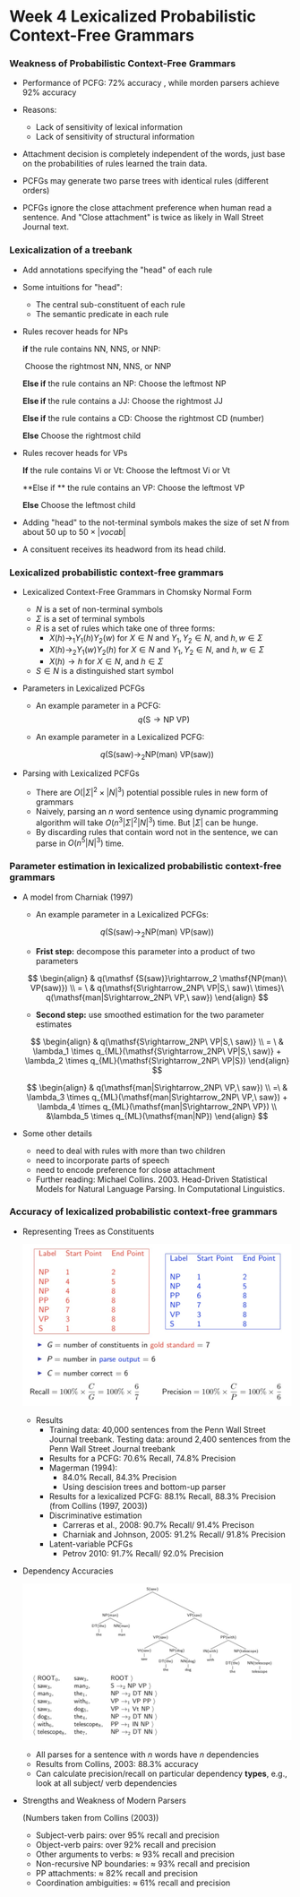 # Week 4 Lexicalized Probabilistic Context-Free Grammars

### Weakness of Probabilistic Context-Free Grammars

- Performance of PCFG: 72% accuracy , while morden parsers achieve 92% accuracy
- Reasons:
  - Lack of sensitivity of lexical information
  - Lack of sensitivity of structural information 

- Attachment decision is completely independent of the words, just base on the probabilities of rules learned the train data.
- PCFGs may generate two parse trees with identical rules (different orders)
- PCFGs ignore the close attachment preference when human read a sentence. And "Close attachment" is twice as likely in Wall Street Journal text.

### Lexicalization of a treebank

- Add annotations specifying the "head" of each rule

- Some intuitions for "head":

  - The central sub-constituent of each rule
  - The semantic predicate in each rule

- Rules recover heads for NPs

  **if** the rule contains NN, NNS, or NNP:

  ​	Choose the rightmost NN, NNS, or NNP

  **Else if** the rule contains an NP: Choose the leftmost NP

  **Else if** the rule contains a JJ: Choose the rightmost JJ

  **Else if** the rule contains a CD: Choose the rightmost CD (number)

  **Else** Choose the rightmost child

- Rules recover heads for VPs

  **If** the rule contains Vi or Vt: Choose the leftmost Vi or Vt

  **Else if ** the rule contains an VP: Choose the leftmost VP

  **Else** Choose the leftmost child

- Adding "head" to the not-terminal symbols makes the size of set $N$ from about 50 up to $50\times |vocab|$ 

- A consituent receives its headword from its head child.

### Lexicalized probabilistic context-free grammars

- Lexicalized Context-Free Grammars in Chomsky Normal Form
  - $N$ is a set of non-terminal symbols
  - $\Sigma$ is a set of terminal symbols
  - $R$ is a set of rules which take one of three forms:
    - $X(h)\rightarrow_1 Y_1(h)Y_2(w)$ for $X \in N$ and $Y_1,Y_2 \in N$, and $h,w\in \Sigma$
    - $X(h)\rightarrow_2 Y_1(w)Y_2(h)$ for $X \in N$ and $Y_1,Y_2 \in N$, and $h,w\in \Sigma$
    - $X (h)\rightarrow h$ for $X \in N$, and $h\in \Sigma$ 
  - $S\in N$ is a distinguished start symbol

- Parameters in Lexicalized PCFGs

  - An example parameter in a PCFG:
    $$
    q(\mathsf S\rightarrow \mathsf{NP\ VP})
    $$

  - An example parameter in a Lexicalized PCFG:

  $$
  q(\mathsf {S(saw)}\rightarrow_2 \mathsf{NP(man)\ VP(saw)})
  $$

- Parsing with Lexicalized PCFGs
  - There are $O(|\Sigma|^2\times|N|^3)$ potential possible rules in new form of grammars
  - Naively, parsing an $n$ word sentence using dynamic programming algorithm will take $O(n^3|\Sigma|^2|N|^3)$ time. But $|\Sigma|$ can be hunge.
  - By discarding rules that contain word not in the sentence, we can parse in $O(n^5|N|^3)$ time.

### Parameter estimation in lexicalized probabilistic context-free grammars

- A model from Charniak (1997)

  - An example parameter in a Lexicalized PCFGs:

  $$
  q(\mathsf {S(saw)}\rightarrow_2 \mathsf{NP(man)\ VP(saw)})
  $$

  - **Frist step:** decompose this parameter into a product of two parameters

  $$
  \begin{align}
  & q(\mathsf {S(saw)}\rightarrow_2 \mathsf{NP(man)\ VP(saw)})   \\
  = \ & q(\mathsf{S\rightarrow_2NP\ VP|S,\ saw)\ \times}\ q(\mathsf{man|S\rightarrow_2NP\ VP,\ saw})
  \end{align}
  $$

  - **Second step:** use smoothed estimation for the two parameter estimates

  $$
  \begin{align}
  & q(\mathsf{S\rightarrow_2NP\ VP|S,\ saw)} \\
  = \ & \lambda_1 \times q_{ML}(\mathsf{S\rightarrow_2NP\ VP|S,\ saw)} + \lambda_2 \times q_{ML}(\mathsf{S\rightarrow_2NP\ VP|S})
  \end{align}
  $$

  
  $$
  \begin{align}
  & q(\mathsf{man|S\rightarrow_2NP\ VP,\ saw}) \\
  =\ & \lambda_3 \times q_{ML}(\mathsf{man|S\rightarrow_2NP\ VP,\ saw}) +
  \lambda_4 \times q_{ML}(\mathsf{man|S\rightarrow_2NP\ VP}) \\
  &\lambda_5 \times q_{ML}(\mathsf{man|NP})
  \end{align}
  $$

- Some other details

  - need to deal with rules with more than two children
  - need to incorporate parts of speech
  - need to encode preference for close attachment
  - Further reading: Michael Collins. 2003. Head-Driven Statistical Models for Natural Language Parsing. In Computational Linguistics.

### Accuracy of lexicalized probabilistic context-free grammars

- Representing Trees as Constituents

  ![accuracy1](./pics/accuracy1.jpg)
  - Results
    - Training data: 40,000 sentences from the Penn Wall Street Journal treebank. Testing data: around 2,400 sentences from the Penn Wall Street Journal treebank
    - Results for a PCFG: 70.6% Recall, 74.8% Precision
    - Magerman (1994): 
      - 84.0% Recall, 84.3% Precision
      - Using descision trees and bottom-up parser
    - Results for a lexicalized PCFG: 88.1% Recall, 88.3% Precision (from Collins (1997, 2003))
    - Discriminative estimation
      - Carreras et al., 2008: 90.7% Recall/ 91.4% Precison
      - Charniak and Johnson, 2005: 91.2% Recall/ 91.8% Precision
    - Latent-variable PCFGs
      - Petrov 2010: 91.7% Recall/ 92.0% Precision

- Dependency Accuracies

  ![accuracy2](./pics/accuracy2.jpg)
  - All parses for a sentence with $n$ words have $n$ dependencies 
  - Results from Collins, 2003: 88.3% accuracy
  - Can calculate precision/recall on particular dependency **types**, e.g., look at all subject/ verb dependencies

- Strengths and Weakness of Modern Parsers

  (Numbers taken from Collins (2003))

  - Subject-verb pairs: over 95% recall and precision
  - Object-verb pairs: over 92% recall and precision
  - Other arguments to verbs: $\approx$ 93% recall and precision
  - Non-recursive NP boundaries:  $\approx$ 93% recall and precision
  - PP attachments:  $\approx$ 82% recall and precision
  - Coordination ambiguities:  $\approx$ 61% recall and precision